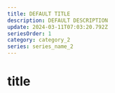 ```yaml
---
title: DEFAULT TITLE
description: DEFAULT DESCRIPTION
update: 2024-03-11T07:03:20.792Z
seriesOrder: 1
category: category_2
series: series_name_2
---
```


# title
